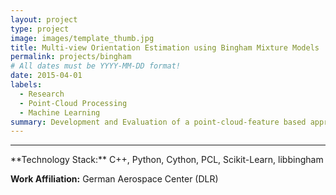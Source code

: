 ```yaml
---
layout: project
type: project
image: images/template_thumb.jpg
title: Multi-view Orientation Estimation using Bingham Mixture Models
permalink: projects/bingham
# All dates must be YYYY-MM-DD format!
date: 2015-04-01
labels:
  - Research
  - Point-Cloud Processing
  - Machine Learning
summary: Development and Evaluation of a point-cloud-feature based approach to recursive (multi-view), probabilistic 3d orientation estimation of objects using Bingham mixture models.
---
```


<!--<a href="https://raw.githubusercontent.com/SebastianRiedel/sebastianriedel.github.io/master/images/logview/logview.png" class="ui large right floated rounded image">
  <img src="../images/template_thumb.jpg">
</a>

This should be a one or two sentence introduction to what the project is about and what the goal was. A bit more would be good for better formatting and that the next headline is full width. I can even add a third sentence so which explain why this is important or what I gained from this project in terms of lessons learned or what I found interesting about it.

### Accomplishments, Highlights, Responsibilities
- bullet one
- bullet two
- bullet three

### References, Further Material
- [1] Guerin, Kelleher R., Sebastian D. Riedel, Jonathan Bohren, and Gregory D. Hager. <a href="https://ieeexplore.ieee.org/abstract/document/6942739">"Adjutant: A framework for flexible human-machine collaborative systems."</a> In 2014 IEEE/RSJ International Conference on Intelligent Robots and Systems, pp. 1392-1399. IEEE, 2014.
- [2] bullet two
-->

<hr>
**Technology Stack:** C++, Python, Cython, PCL, Scikit-Learn, libbingham

**Work Affiliation:** German Aerospace Center (DLR)
